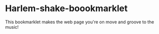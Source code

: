 # Harlem-shake-boookmarklet

This bookmarklet makes the web page you're on move and groove to the music!
